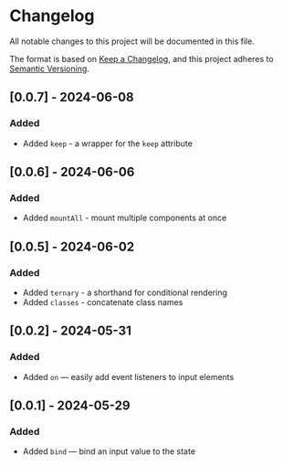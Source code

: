# Changelog

All notable changes to this project will be documented in this file.

The format is based on [Keep a Changelog](https://keepachangelog.com/en/1.1.0/),
and this project adheres to [Semantic Versioning](https://semver.org/spec/v2.0.0.html).

## [0.0.7] - 2024-06-08

### Added

- Added `keep` - a wrapper for the `keep` attribute

## [0.0.6] - 2024-06-06

### Added

- Added `mountAll` - mount multiple components at once

## [0.0.5] - 2024-06-02

### Added

- Added `ternary` - a shorthand for conditional rendering
- Added `classes` - concatenate class names

## [0.0.2] - 2024-05-31

### Added

- Added `on` — easily add event listeners to input elements

## [0.0.1] - 2024-05-29

### Added

- Added `bind` — bind an input value to the state
